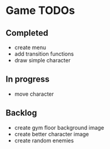 # Game TODOs

## Completed
- create menu
- add transition functions
- draw simple character


## In progress
- move character

## Backlog
- create gym floor background image
- create better character image
- create random enemies